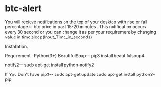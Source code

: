 # btc-alert
You will recieve notifications on the top of your desktop with rise or fall percentage in btc price in past 15-20 minutes .
This notification occurs every 30 second or you can change it as per your requirement by changing value in time.sleep(Input_Time_in_seconds)


Installation.

Requirement :
Python(3+)
BeautifulSoup--
               pip3 install beautifulsoup4

notify2--
        sudo apt-get install python-notify2
        
If You Don't have pip3--
              sudo apt-get update
              sudo apt-get install python3-pip

